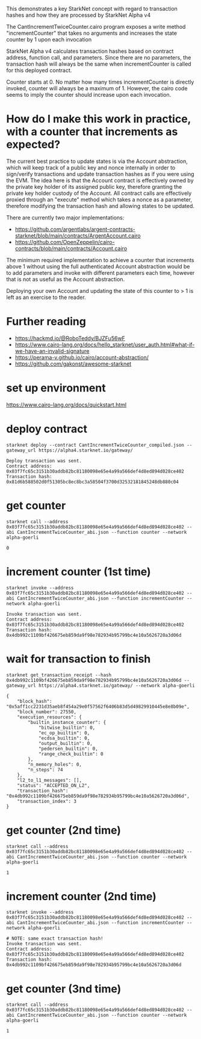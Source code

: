 This demonstrates a key StarkNet concept with regard to transaction hashes and how they are processed by StarkNet Alpha v4

The CantIncrementTwiceCounter.cairo program exposes a write method "incrementCounter" that takes no arguments and increases the state counter by 1 upon each invocation

StarkNet Alpha v4 calculates transaction hashes based on contract address, function call, and parameters. Since there are no parameters, the transaction hash will always be the same when incrementCounter is called for this deployed contract.

Counter starts at 0. No matter how many times incrementCounter is directly invoked, counter will always be a maximum of 1. However, the cairo code seems to imply the counter should increase upon each invocation.

# How do I make this work in practice, with a counter that increments as expected?

The current best practice to update states is via the Account abstraction, which will keep track of a public key and nonce internally in order to sign/verify transactions and update transaction hashes as if you were using the EVM. The idea here is that the Account contract is effectively owned by the private key holder of its assigned public key, therefore granting the private key holder custody of the Account. All contract calls are effectively proxied through an "execute" method which takes a nonce as a parameter, therefore modifying the transaction hash and allowing states to be updated. 

There are currently two major implementations:

- https://github.com/argentlabs/argent-contracts-starknet/blob/main/contracts/ArgentAccount.cairo
- https://github.com/OpenZeppelin/cairo-contracts/blob/main/contracts/Account.cairo

The minimum required implementation to achieve a counter that increments above 1 without using the full authenticated Account abstraction would be to add parameters and invoke with different parameters each time, however that is not as useful as the Account abstraction.

Deploying your own Account and updating the state of this counter to > 1 is left as an exercise to the reader.

# Further reading
- https://hackmd.io/@RoboTeddy/BJZFu56wF
- https://www.cairo-lang.org/docs/hello_starknet/user_auth.html#what-if-we-have-an-invalid-signature
- https://perama-v.github.io/cairo/account-abstraction/
- https://github.com/gakonst/awesome-starknet


# set up environment
https://www.cairo-lang.org/docs/quickstart.html

# deploy contract

`starknet deploy --contract CantIncrementTwiceCounter_compiled.json --gateway_url https://alpha4.starknet.io/gateway/`

```
Deploy transaction was sent.
Contract address: 0x03f7fc65c3151b30addb82bc81180098e65e4a99a566def4d8ed894d028ce402
Transaction hash: 0x81d6b588502d0f51305bc8ec8bc3a58504f3700d32532181845248db880c04
```

# get counter
`starknet call --address 0x03f7fc65c3151b30addb82bc81180098e65e4a99a566def4d8ed894d028ce402 --abi CantIncrementTwiceCounter_abi.json --function counter --network alpha-goerli`
```
0
```

# increment counter (1st time)
`starknet invoke --address 0x03f7fc65c3151b30addb82bc81180098e65e4a99a566def4d8ed894d028ce402 --abi CantIncrementTwiceCounter_abi.json --function incrementCounter --network alpha-goerli`
```
Invoke transaction was sent.
Contract address: 0x03f7fc65c3151b30addb82bc81180098e65e4a99a566def4d8ed894d028ce402
Transaction hash: 0x4db992c1109bf426675eb859da9f98e782934b95799bc4e10a5626720a3d06d
```

# wait for transaction to finish
`starknet get_transaction_receipt --hash 0x4db992c1109bf426675eb859da9f98e782934b95799bc4e10a5626720a3d06d --gateway_url https://alpha4.starknet.io/gateway/ --network alpha-goerli`
```
{
    "block_hash": "0x5aff1cc2231d35aeb8f454a29e0f57562f6406b83d5d49829910445e8e8b09e",
    "block_number": 27550,
    "execution_resources": {
        "builtin_instance_counter": {
            "bitwise_builtin": 0,
            "ec_op_builtin": 0,
            "ecdsa_builtin": 0,
            "output_builtin": 0,
            "pedersen_builtin": 0,
            "range_check_builtin": 0
        },
        "n_memory_holes": 0,
        "n_steps": 74
    },
    "l2_to_l1_messages": [],
    "status": "ACCEPTED_ON_L2",
    "transaction_hash": "0x4db992c1109bf426675eb859da9f98e782934b95799bc4e10a5626720a3d06d",
    "transaction_index": 3
}
```

# get counter (2nd time)
`starknet call --address 0x03f7fc65c3151b30addb82bc81180098e65e4a99a566def4d8ed894d028ce402 --abi CantIncrementTwiceCounter_abi.json --function counter --network alpha-goerli`
```
1
```

# increment counter (2nd time)
`starknet invoke --address 0x03f7fc65c3151b30addb82bc81180098e65e4a99a566def4d8ed894d028ce402 --abi CantIncrementTwiceCounter_abi.json --function incrementCounter --network alpha-goerli`
```
# NOTE: same exact transaction hash!
Invoke transaction was sent.
Contract address: 0x03f7fc65c3151b30addb82bc81180098e65e4a99a566def4d8ed894d028ce402
Transaction hash: 0x4db992c1109bf426675eb859da9f98e782934b95799bc4e10a5626720a3d06d
```

# get counter (3nd time)
`starknet call --address 0x03f7fc65c3151b30addb82bc81180098e65e4a99a566def4d8ed894d028ce402 --abi CantIncrementTwiceCounter_abi.json --function counter --network alpha-goerli`
```
1
```
